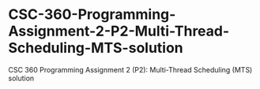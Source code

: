 # CSC-360-Programming-Assignment-2-P2-Multi-Thread-Scheduling-MTS-solution
CSC 360 Programming Assignment 2 (P2): Multi-Thread Scheduling (MTS) solution
